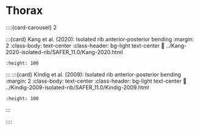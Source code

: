 # Thorax
::::{card-carousel} 2

:::{card} Kang et al. (2020): Isolated rib anterior-posterior bending
:margin: 2
:class-body: text-center
:class-header: bg-light text-center
:link: ../Kang-2020-isolated-rib/SAFER_11.0/Kang-2020.html
```{image} ../Kang-2020-isolated-rib/_env/setup_kang_rib_s11.png
:height: 100
```
:::
:::{card} Kindig et al. (2009): Isolated rib anterior-posterior bending
:margin: 2
:class-body: text-center
:class-header: bg-light text-center
:link: ../Kindig-2009-isolated-rib/SAFER_11.0/Kindig-2009.html
```{image} ../Kindig-2009-isolated-rib/_env/setup_R6_V11.PNG
:height: 100
```
:::

::::
